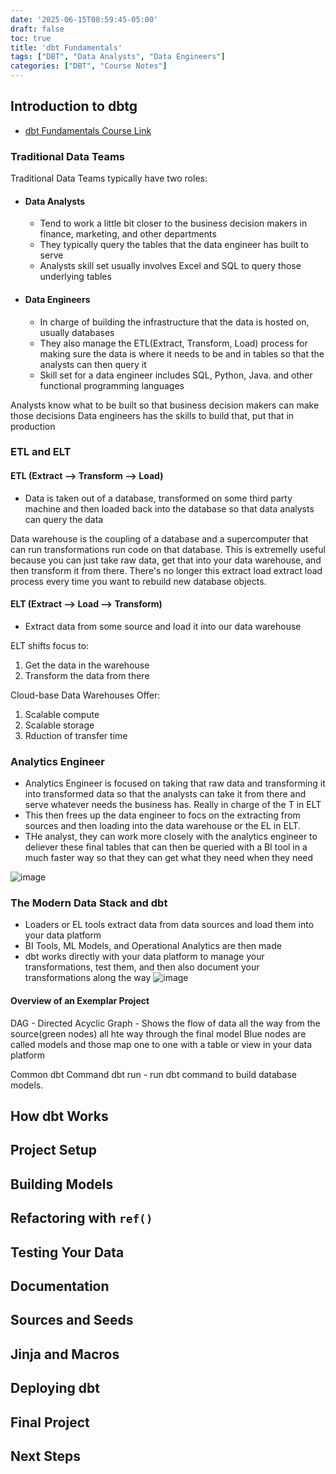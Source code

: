 ```yaml
---
date: '2025-06-15T08:59:45-05:00'
draft: false
toc: true
title: 'dbt Fundamentals'
tags: ["DBT", "Data Analysts", "Data Engineers"]
categories: ["DBT", "Course Notes"]
---
```


## Introduction to dbtg
- [dbt Fundamentals Course Link](https://learn.getdbt.com/courses/dbt-fundamentals)

### Traditional Data Teams
Traditional Data Teams typically have two roles:
- #### Data Analysts
    - Tend to work a little bit closer to the business decision makers in finance, marketing, and other departments
    - They typically query the tables that the data engineer has built to serve
    - Analysts skill set usually involves Excel and SQL to query those underlying tables
- #### Data Engineers
    - In charge of building the infrastructure that the data is hosted on, usually databases
    - They also manage the ETL(Extract, Transform, Load) process for making sure the data is where it needs to be and in tables so that the analysts can then query it
    - Skill set for a data engineer includes SQL, Python, Java. and other functional programming languages

Analysts know what to be built so that business decision makers can make those decisions
Data engineers has the skills to build that, put that in production 

### ETL and ELT

#### ETL (Extract --> Transform --> Load)
- Data is taken out of a database, transformed on some third party machine  and then loaded back into the database so that data analysts can query the data

Data warehouse is the coupling of a database and a supercomputer that can run transformations run code on that database.
This is extremelly useful because you can just take raw data, get that into your data warehouse, and then transform it from there. There's no longer this extract load extract load process every time you want to rebuild new database objects.

#### ELT (Extract --> Load --> Transform)
 - Extract data from some source and load it into our data warehouse 
 
 ELT shifts focus to:
 1. Get the data in the warehouse
 2. Transform the data from there

 Cloud-base Data Warehouses Offer:
 1. Scalable compute
 2. Scalable storage
 3. Rduction of transfer time

 ### Analytics Engineer
- Analytics Engineer is focused on taking that raw data and transforming it into transformed data so that the analysts can take it from there and serve whatever needs the business has. 
Really in charge of the T in ELT
- This then frees up the data engineer to focs on the extracting from sources and then loading into the data warehouse or the EL in ELT. 
- THe analyst, they can work more closely with the analytics engineer to deliever these final tables that can then be queried with a BI tool in a much faster way so that they can get what they need when they need

![image](/img/dbtAnalyticsEngineering.png)

### The Modern Data Stack and dbt
- Loaders or EL tools extract data from data sources and load them into your data platform
- BI Tools, ML Models, and Operational Analytics are then made
- dbt works directly with your data platform to manage your transformations, test them, and then also document your transformations along the way
![image](/img/dbtWorkflow.png)

#### Overview of an Exemplar Project
DAG - Directed Acyclic Graph - Shows the flow of data all the way from the source(green nodes) all hte way through the final model
Blue nodes are called models and those map one to one with a table or view in your data platform

Common dbt Command
dbt run - run dbt command to build database models.

## How dbt Works



## Project Setup



## Building Models



## Refactoring with `ref()`



## Testing Your Data



## Documentation


## Sources and Seeds


## Jinja and Macros


## Deploying dbt


## Final Project

## Next Steps
